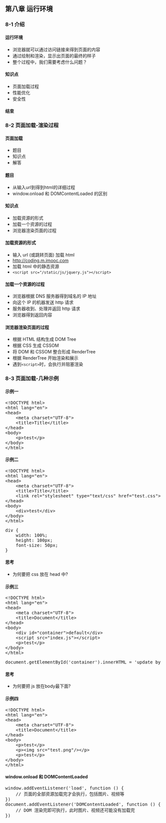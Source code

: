 ## 第八章 运行环境 ##
### 8-1 介绍 ###
#### 运行环境 ####
- 浏览器就可以通过访问链接来得到页面的内容
- 通过绘制和渲染，显示出页面的最终的样子
- 整个过程中，我们需要考虑什么问题？
#### 知识点 ####
- 页面加载过程
- 性能优化
- 安全性
#### 结束 ####
### 8-2 页面加载-渲染过程 ###
#### 页面加载 ####
- 题目
- 知识点
- 解答
#### 题目 ####
- 从输入url到得到html的详细过程
- window.onload 和 DOMContentLoaded 的区别
#### 知识点 ####
- 加载资源的形式
- 加载一个资源的过程
- 浏览器渲染页面的过程
#### 加载资源的形式 ####
- 输入 url (或跳转页面) 加载 html
- http://coding.m.imooc.com
- 加载 html 中的静态资源
- `<script src="/static/js/jquery.js"></script>`
#### 加载一个资源的过程 ####
- 浏览器根据 DNS 服务器得到域名的 IP 地址
- 向这个 IP 的机器发送 http 请求
- 服务器收到、处理并返回 http 请求
- 浏览器得到返回内容
#### 浏览器渲染页面的过程 ####
- 根据 HTML 结构生成 DOM Tree
- 根据 CSS 生成 CSSOM
- 将 DOM 和 CSSOM 整合形成 RenderTree
- 根据 RenderTree 开始渲染和展示
- 遇到`<script>`时，会执行并阻塞渲染
### 8-3 页面加载-几种示例 ###
#### 示例一 ####
<pre>
&lt;!DOCTYPE html&gt;
&lt;html lang="en"&gt;
&lt;head&gt;
    &lt;meta charset="UTF-8"&gt;
    &lt;title&gt;Title&lt;/title&gt;
&lt;/head&gt;
&lt;body&gt;
    &lt;p&gt;test&lt;/p&gt;
&lt;/body&gt;
&lt;/html&gt;
</pre>
#### 示例二 ####
<pre>
&lt;!DOCTYPE html&gt;
&lt;html lang="en"&gt;
&lt;head&gt;
    &lt;meta charset="UTF-8"&gt;
    &lt;title&gt;Title&lt;/title&gt;
    &lt;link rel="stylesheet" type="text/css" href="test.css"&gt;
&lt;/head&gt;
&lt;body&gt;
    &lt;div&gt;test&lt;/div&gt;
&lt;/body&gt;
&lt;/html&gt;
</pre>
<pre>
div {
    width: 100%;
    height: 100px;
    font-size: 50px;
}
</pre>
#### 思考 ####
- 为何要把 css 放在 head 中?
#### 示例三 ####
<pre>
&lt;!DOCTYPE html&gt;
&lt;html lang="en"&gt;
&lt;head&gt;
    &lt;meta charset="UTF-8"&gt;
    &lt;title&gt;Document&lt;/title&gt;
&lt;/head&gt;
&lt;body&gt;
    &lt;div id="container"&gt;default&lt;/div&gt;
    &lt;script src="index.js"&gt;&lt;/script&gt;
    &lt;p&gt;test&lt;/p&gt;
&lt;/body&gt;
&lt;/html&gt;
</pre>
<pre>
document.getElementById('container').innerHTML = 'update by js'
</pre>
#### 思考 ####
- 为何要把 js 放在body最下面?
#### 示例四 ####
<pre>
&lt;!DOCTYPE html&gt;
&lt;html lang="en"&gt;
&lt;head&gt;
    &lt;meta charset="UTF-8"&gt;
    &lt;title&gt;Document&lt;/title&gt;
&lt;/head&gt;
&lt;body&gt;
    &lt;p&gt;test&lt;/p&gt;
    &lt;p&gt;&lt;img src="test.png"/&gt;&lt;/p&gt;
    &lt;p&gt;test&lt;/p&gt;
&lt;/body&gt;
&lt;/html&gt;
</pre>
#### window.onload 和 DOMContentLoaded ####
<pre>
window.addEventListener('load', function () {
    // 页面的全部资源加载完才会执行，包括图片、视频等
})
document.addEventListener('DOMContentLoaded', function () {
    // DOM 渲染完即可执行，此时图片、视频还可能没有加载完
})
</pre>